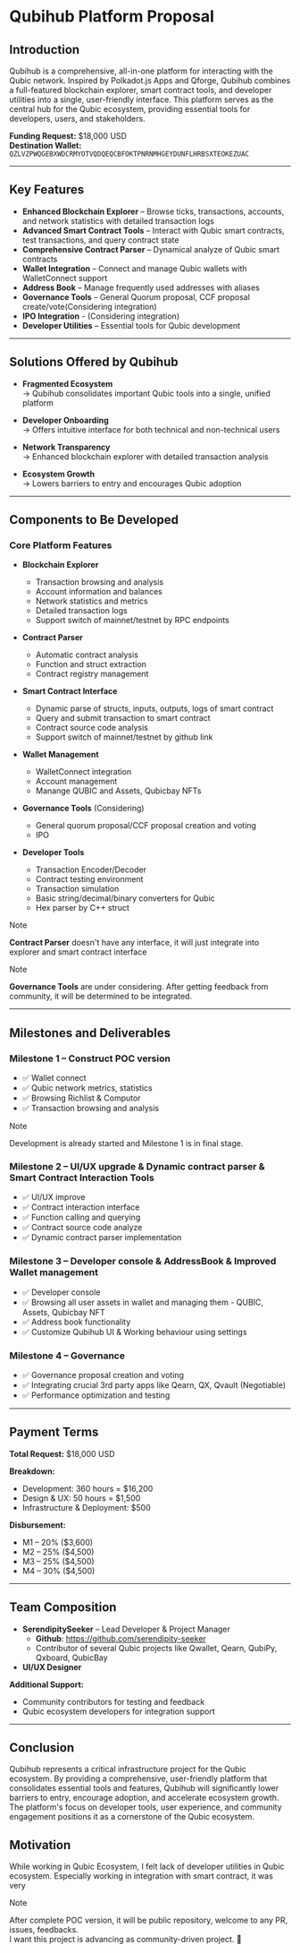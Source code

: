 # Qubihub Platform Proposal

## Introduction

Qubihub is a comprehensive, all-in-one platform for interacting with the Qubic network. Inspired by Polkadot.js Apps and Qforge, Qubihub combines a full-featured blockchain explorer, smart contract tools, and developer utilities into a single, user-friendly interface. This platform serves as the central hub for the Qubic ecosystem, providing essential tools for developers, users, and stakeholders.

**Funding Request:** $18,000 USD  
**Destination Wallet:** `QZLVZPWQGEBXWDCRMYOTVQDQEQCBFOKTPNRNMHGEYDUNFLHRBSXTEOKEZUAC`

---

## Key Features

- **Enhanced Blockchain Explorer** – Browse ticks, transactions, accounts, and network statistics with detailed transaction logs
- **Advanced Smart Contract Tools** – Interact with Qubic smart contracts, test transactions, and query contract state
- **Comprehensive Contract Parser** – Dynamical analyze of Qubic smart contracts
- **Wallet Integration** – Connect and manage Qubic wallets with WalletConnect support
- **Address Book** – Manage frequently used addresses with aliases
- **Governance Tools** – General Quorum proposal, CCF proposal create/vote(Considering integration)
- **IPO Integration** - (Considering integration)
- **Developer Utilities** – Essential tools for Qubic development

---

## Solutions Offered by Qubihub

- **Fragmented Ecosystem**  
  → Qubihub consolidates important Qubic tools into a single, unified platform

- **Developer Onboarding**  
  → Offers intuitive interface for both technical and non-technical users

- **Network Transparency**  
  → Enhanced blockchain explorer with detailed transaction analysis

- **Ecosystem Growth**  
  → Lowers barriers to entry and encourages Qubic adoption

---

## Components to Be Developed

### Core Platform Features
- **Blockchain Explorer**
  - Transaction browsing and analysis
  - Account information and balances
  - Network statistics and metrics
  - Detailed transaction logs
  - Support switch of mainnet/testnet by RPC endpoints

- **Contract Parser**
  - Automatic contract analysis
  - Function and struct extraction
  - Contract registry management

- **Smart Contract Interface**
  - Dynamic parse of structs, inputs, outputs, logs of smart contract
  - Query and submit transaction to smart contract
  - Contract source code analysis
  - Support switch of mainnet/testnet by github link

- **Wallet Management**
  - WalletConnect integration
  - Account management
  - Manange QUBIC and Assets, Qubicbay NFTs

- **Governance Tools** (Considering)
  - General quorum proposal/CCF proposal creation and voting
  - IPO

- **Developer Tools**
  - Transaction Encoder/Decoder
  - Contract testing environment
  - Transaction simulation
  - Basic string/decimal/binary converters for Qubic
  - Hex parser by C++ struct

> [!NOTE]     
> **Contract Parser** doesn't have any interface, it will just integrate into explorer and smart contract interface

> [!NOTE]   
> **Governance Tools** are under considering. After getting feedback from community, it will be determined to be integrated.

---

## Milestones and Deliverables

### Milestone 1 – Construct POC version
- ✅ Wallet connect
- ✅ Qubic network metrics, statistics
- ✅ Browsing Richlist & Computor
- ✅ Transaction browsing and analysis

> [!NOTE]
> Development is already started and Milestone 1 is in final stage.

### Milestone 2 – UI/UX upgrade & Dynamic contract parser & Smart Contract Interaction Tools
- ✅ UI/UX improve
- ✅ Contract interaction interface
- ✅ Function calling and querying
- ✅ Contract source code analyze
- ✅ Dynamic contract parser implementation

### Milestone 3 – Developer console & AddressBook & Improved Wallet management
- ✅ Developer console
- ✅ Browsing all user assets in wallet and managing them - QUBIC, Assets, Qubicbay NFT
- ✅ Address book functionality
- ✅ Customize Qubihub UI & Working behaviour using settings

### Milestone 4 – Governance
- ✅ Governance proposal creation and voting
- ✅ Integrating crucial 3rd party apps like Qearn, QX, Qvault (Negotiable)
- ✅ Performance optimization and testing

---

## Payment Terms

**Total Request:** $18,000 USD

**Breakdown:**
- Development: 360 hours = $16,200
- Design & UX: 50 hours = $1,500
- Infrastructure & Deployment: $500

**Disbursement:**
- M1 – 20% ($3,600)
- M2 – 25% ($4,500)
- M3 – 25% ($4,500)
- M4 – 30% ($4,500)

---

## Team Composition

- **SerendipitySeeker** – Lead Developer & Project Manager
  - **Github**: https://github.com/serendipity-seeker
  - Contributor of several Qubic projects like Qwallet, Qearn, QubiPy, Qxboard, QubicBay
- **UI/UX Designer**

**Additional Support:**
- Community contributors for testing and feedback
- Qubic ecosystem developers for integration support

---

## Conclusion

Qubihub represents a critical infrastructure project for the Qubic ecosystem. By providing a comprehensive, user-friendly platform that consolidates essential tools and features, Qubihub will significantly lower barriers to entry, encourage adoption, and accelerate ecosystem growth. The platform's focus on developer tools, user experience, and community engagement positions it as a cornerstone of the Qubic ecosystem.

## Motivation
While working in Qubic Ecosystem, I felt lack of developer utilities in Qubic ecosystem. Especially working in integration with smart contract, it was very 

> [!NOTE]
> After complete POC version, it will be public repository, welcome to any PR, issues, feedbacks.   
> I want this project is advancing as community-driven project. 💖